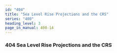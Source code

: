 ```yaml
---
id: "404"
title: "Sea Level Rise Projections and the CRS"
series: "400"
heading_level: 3
page_in_manual: 400-14
---
```


### 404 Sea Level Rise Projections and the CRS